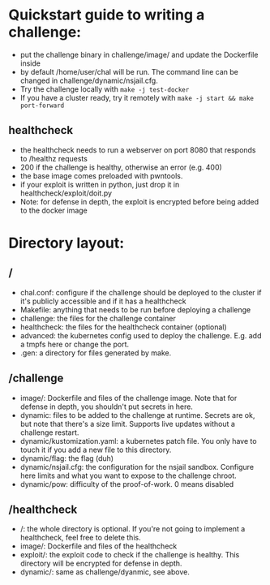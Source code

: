 # Quickstart guide to writing a challenge:

* put the challenge binary in challenge/image/ and update the Dockerfile inside
* by default /home/user/chal will be run. The command line can be changed in challenge/dynamic/nsjail.cfg.
* Try the challenge locally with `make -j test-docker`
* If you have a cluster ready, try it remotely with `make -j start && make port-forward`

## healthcheck

* the healthcheck needs to run a webserver on port 8080 that responds to /healthz requests
 * 200 if the challenge is healthy, otherwise an error (e.g. 400)
* the base image comes preloaded with pwntools.
* if your exploit is written in python, just drop it in healthcheck/exploit/doit.py
* Note: for defense in depth, the exploit is encrypted before being added to the docker image

# Directory layout:

## /

* chal.conf: configure if the challenge should be deployed to the cluster if it's publicly accessible and if it has a healthcheck
* Makefile: anything that needs to be run before deploying a challenge
* challenge: the files for the challenge container
* healthcheck: the files for the healthcheck container (optional)
* advanced: the kubernetes config used to deploy the challenge. E.g. add a tmpfs here or change the port.
* .gen: a directory for files generated by make.

## /challenge

* image/: Dockerfile and files of the challenge image. Note that for defense in depth, you shouldn't put secrets in here.
* dynamic: files to be added to the challenge at runtime. Secrets are ok, but note that there's a size limit. Supports live updates without a challenge restart.
* dynamic/kustomization.yaml: a kubernetes patch file. You only have to touch it if you add a new file to this directory.
* dynamic/flag: the flag (duh)
* dynamic/nsjail.cfg: the configuration for the nsjail sandbox. Configure here limits and what you want to expose to the challenge chroot.
* dynamic/pow: difficulty of the proof-of-work. 0 means disabled

## /healthcheck

* /: the whole directory is optional. If you're not going to implement a healthcheck, feel free to delete this.
* image/: Dockerfile and files of the healthcheck
* exploit/: the exploit code to check if the challenge is healthy. This directory will be encrypted for defense in depth.
* dynamic/: same as challenge/dyanmic, see above.
